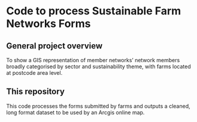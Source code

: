 # Code to process Sustainable Farm Networks Forms

## General project overview
To show a GIS representation of member networks’ network members broadly categorised by sector and sustainability theme, with farms located at postcode area level. 

## This repository
This code processes the forms submitted by farms and outputs a cleaned, long format dataset to be used by an Arcgis online map. 


